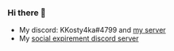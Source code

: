 ### Hi there 👋
- My discord: KKosty4ka#4799 and [my server](https://discord.gg/SUmrtPn)
- My [social expirement discord server](https://kkosty4ka.pythonanywhere.com)
